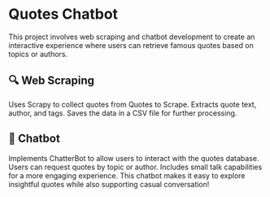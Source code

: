 # Quotes Chatbot

This project involves web scraping and chatbot development to create an interactive experience where users can retrieve famous quotes based on topics or authors.

## 🔍 Web Scraping
Uses Scrapy to collect quotes from Quotes to Scrape.
Extracts quote text, author, and tags.
Saves the data in a CSV file for further processing.

## 🤖 Chatbot
Implements ChatterBot to allow users to interact with the quotes database.
Users can request quotes by topic or author.
Includes small talk capabilities for a more engaging experience.
This chatbot makes it easy to explore insightful quotes while also supporting casual conversation!
